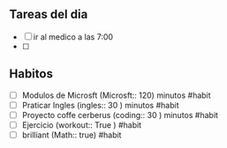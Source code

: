 
## Tareas del dia

* [ ] ir al medico a las 7:00
* [ ] 
## Habitos 

* [ ] Modulos de Microsft (Microsft:: 120) minutos #habit
* [ ] Praticar Ingles (ingles:: 30 ) minutos #habit 
* [ ] Proyecto coffe cerberus (coding:: 30 ) minutos #habit 
* [ ] Ejercicio (workout:: True )  #habit 
* [ ] brilliant (Math:: true)  #habit 